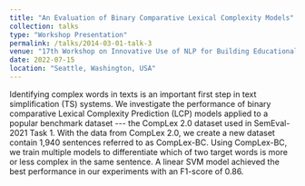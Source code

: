 ```yaml
---
title: "An Evaluation of Binary Comparative Lexical Complexity Models"
collection: talks
type: "Workshop Presentation"
permalink: /talks/2014-03-01-talk-3
venue: "17th Workshop on Innovative Use of NLP for Building Educational Applications"
date: 2022-07-15
location: "Seattle, Washington, USA"
---
```


Identifying complex words in texts is an important first step in text simplification (TS) systems. We investigate the performance of binary comparative Lexical Complexity Prediction (LCP) models applied to a popular benchmark dataset --- the CompLex 2.0 dataset used in SemEval-2021 Task 1. With the data from CompLex 2.0, we create a new dataset contain 1,940 sentences referred to as CompLex-BC. Using CompLex-BC, we train multiple models to differentiate which of two target words is more or less complex in the same sentence. A linear SVM model achieved the best performance in our experiments with an F1-score of 0.86.
